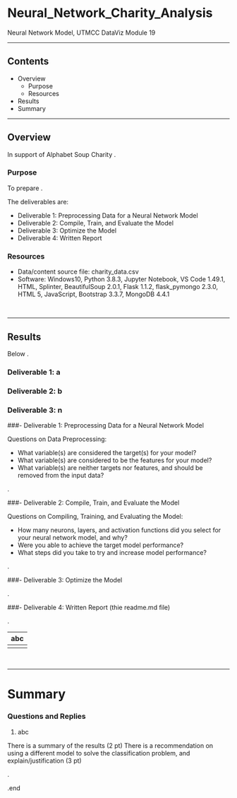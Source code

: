 # Neural_Network_Charity_Analysis
Neural Network Model, UTMCC DataViz Module 19

---

## Contents 
  * Overview
    - Purpose
    - Resources
  * Results
  * Summary
 

---  

## Overview 
  
  In support of Alphabet Soup Charity . 

   ### Purpose
   To prepare  . 
  
   The deliverables are: 
   - Deliverable 1: Preprocessing Data for a Neural Network Model
   - Deliverable 2: Compile, Train, and Evaluate the Model
   - Deliverable 3: Optimize the Model
   - Deliverable 4: Written Report 
  
   
  
   ### Resources
  * Data/content source file: charity_data.csv
  * Software: Windows10, Python 3.8.3, Jupyter Notebook, VS Code 1.49.1, HTML, Splinter, BeautifulSoup 2.0.1, Flask 1.1.2, flask_pymongo 2.3.0, HTML 5, JavaScript, Bootstrap 3.3.7, MongoDB 4.4.1
  
<br>

--- 

## Results

   Below . 

### Deliverable 1: a

### Deliverable 2: b 

### Deliverable 3: n 

   ###- Deliverable 1: Preprocessing Data for a Neural Network Model



Questions on Data Preprocessing:
- What variable(s) are considered the target(s) for your model?
- What variable(s) are considered to be the features for your model?
- What variable(s) are neither targets nor features, and should be removed from the input data?

.

   ###- Deliverable 2: Compile, Train, and Evaluate the Model



Questions on Compiling, Training, and Evaluating the Model:
- How many neurons, layers, and activation functions did you select for your neural network model, and why?
- Were you able to achieve the target model performance?
- What steps did you take to try and increase model performance?


.

   ###- Deliverable 3: Optimize the Model



.

   ###- Deliverable 4: Written Report (thie readme.md file)


.

 
   | **abc** |
   | :---: |
   | ![]() |




<br>

---

# Summary

### Questions and Replies 
  1. abc


There is a summary of the results (2 pt)
There is a recommendation on using a different model to solve the classification problem, and explain/justification (3 pt)



.

.end

